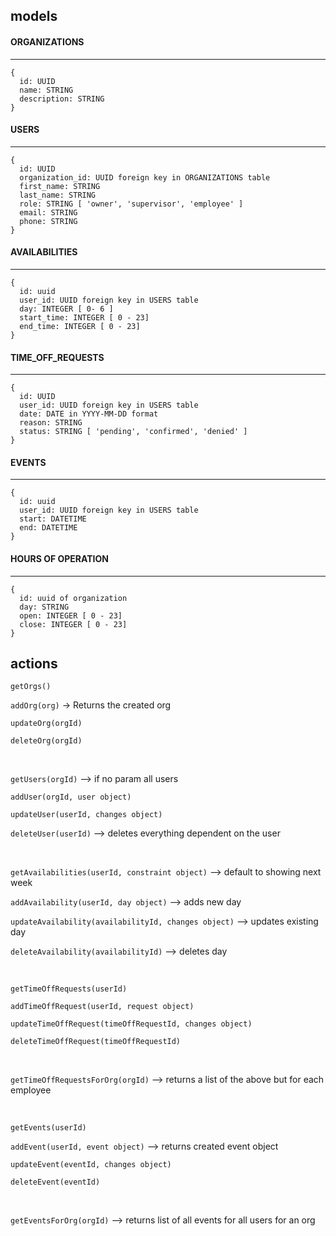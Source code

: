 ## models

#### ORGANIZATIONS
---
```
{
  id: UUID
  name: STRING
  description: STRING
}
```

#### USERS
---
```
{
  id: UUID
  organization_id: UUID foreign key in ORGANIZATIONS table
  first_name: STRING
  last_name: STRING
  role: STRING [ 'owner', 'supervisor', 'employee' ]
  email: STRING
  phone: STRING
}
```

#### AVAILABILITIES
---
```
{
  id: uuid
  user_id: UUID foreign key in USERS table
  day: INTEGER [ 0- 6 ]
  start_time: INTEGER [ 0 - 23]
  end_time: INTEGER [ 0 - 23]
}
```

#### TIME_OFF_REQUESTS
---
```
{
  id: UUID
  user_id: UUID foreign key in USERS table
  date: DATE in YYYY-MM-DD format 
  reason: STRING
  status: STRING [ 'pending', 'confirmed', 'denied' ]
}
```

#### EVENTS
---
```
{
  id: uuid
  user_id: UUID foreign key in USERS table
  start: DATETIME
  end: DATETIME 
}
```

#### HOURS OF OPERATION
---
```
{
  id: uuid of organization
  day: STRING
  open: INTEGER [ 0 - 23]
  close: INTEGER [ 0 - 23] 
}
```

## actions

`getOrgs()`

`addOrg(org)` -> Returns the created org

`updateOrg(orgId)`

`deleteOrg(orgId)`

<br>

`getUsers(orgId)` --> if no param all users

`addUser(orgId, user object)`

`updateUser(userId, changes object)`

`deleteUser(userId)` --> deletes everything dependent on the user

<br>

`getAvailabilities(userId, constraint object)` --> default to showing next week

`addAvailability(userId, day object)` --> adds new day

`updateAvailability(availabilityId, changes object)` --> updates existing day

`deleteAvailability(availabilityId)` --> deletes day

<br>

`getTimeOffRequests(userId)`

`addTimeOffRequest(userId, request object)`

`updateTimeOffRequest(timeOffRequestId, changes object)`

`deleteTimeOffRequest(timeOffRequestId)`

<br>

`getTimeOffRequestsForOrg(orgId)` --> returns a list of the above but for each employee

<br>

`getEvents(userId)`

`addEvent(userId, event object)` --> returns created event object

`updateEvent(eventId, changes object)`

`deleteEvent(eventId)`

<br>

`getEventsForOrg(orgId)` --> returns list of all events for all users for an org
